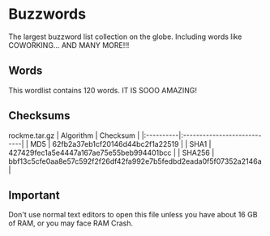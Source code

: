# Buzzwords  
The largest buzzword list collection on the globe. Including words like COWORKING... AND MANY MORE!!!
## Words  
This wordlist contains 120 words. IT IS SOOO AMAZING!
## Checksums
rockme.tar.gz
| Algorithm | Checksum |
|:----------|:----------------------------|
| MD5       | 62fb2a37eb1cf20146d44bc2f1a22519 |
| SHA1      | 427429fec1a5e4447a167ae75e55beb994401bcc |
| SHA256    | bbf13c5cfe0aa8e57c592f2f26df42fa992e7b5fedbd2eada0f5f07352a2146a |
## Important
Don't use normal text editors to open this file unless you have about 16 GB of RAM, or you may face RAM Crash.
